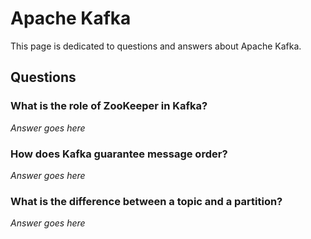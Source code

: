 # Apache Kafka

This page is dedicated to questions and answers about Apache Kafka.

## Questions

### What is the role of ZooKeeper in Kafka?

*Answer goes here*

### How does Kafka guarantee message order?

*Answer goes here*

### What is the difference between a topic and a partition?

*Answer goes here*
